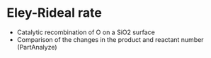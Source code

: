# Eley-Rideal rate
* Catalytic recombination of O on a SiO2 surface
* Comparison of the changes in the product and reactant number (PartAnalyze)

